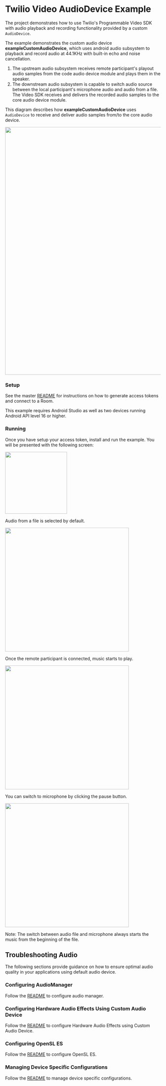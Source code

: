 
# Twilio Video AudioDevice Example

The project demonstrates how to use Twilio's Programmable Video SDK with audio playback and recording functionality provided by a custom `AudioDevice`.

The example demonstrates the custom audio device **exampleCustomAudioDevice**, which uses android audio subsystem to playback and record audio at 44.1KHz with built-in echo and noise cancellation. 

1. The upstream audio subsystem receives remote participant's playout audio samples from the code audio device module and plays them in the speaker.
2. The downstream audio subsystem is capable to switch audio source between the local participant's microphone audio and audio from a file. The Video SDK receives and delivers the recorded audio samples to the core audio device module.

This diagram describes how **exampleCustomAudioDevice** uses `AudioDevice` to receive and deliver audio samples from/to the core audio device.

<img width="800px" src="../images/exampleAudioDevice/audio-device-example.png"/>

### Setup

See the master [README](https://github.com/twilio/video-quickstart-android/blob/master/README.md) for instructions on how to generate access tokens and connect to a Room.

This example requires Android Studio as well as two devices running Android API level 16 or higher.

### Running

Once you have setup your access token, install and run the example. You will be presented with the following screen:

<kbd><img width="200px" src="../images/exampleAudioDevice/audio_device_launched.jpg"/></kbd>

Audio from a file is selected by default. 

<kbd><img width="400px" src="../images/exampleAudioDevice/audio_device_room_connected.jpg"/></kbd>

Once the remote participant is connected, music starts to play.

<kbd><img width="400px" src="../images/exampleAudioDevice/audio_device_music_file_plays.jpg"/></kbd>

You can switch to microphone by clicking the pause button.

<kbd><img width="400px" src="../images/exampleAudioDevice/audio_device_microphone.jpg"/></kbd>

Note: The switch between audio file and microphone always starts the music from the beginning of the file.

## Troubleshooting Audio
The following sections provide guidance on how to ensure optimal audio quality in your applications using default audio device.

### Configuring AudioManager

Follow the [README](https://github.com/twilio/voice-quickstart-android#configuring-audiomanager) to configure audio manager.

### Configuring Hardware Audio Effects Using Custom Audio Device
Follow the [README](https://github.com/twilio/video-quickstart-android#configuring-hardware-audio-effects) to configure Hardware Audio Effects using Custom Audio Device.

### Configuring OpenSL ES
Follow the [README](https://github.com/twilio/video-quickstart-android#configuring-opensl-es) to configure OpenSL ES.

### Managing Device Specific Configurations
Follow the [README](https://github.com/twilio/video-quickstart-android#managing-device-specific-configurations) to manage device specific configurations.
